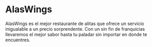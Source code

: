 # AlasWings
AlasWings es el mejor restaurante de alitas que ofrece un servicio inigualable a un precio sorprendente. Con un sin fin de franquicias llevaremos el mejor sabor hasta tu paladar sin importar en donde te encuentres.
